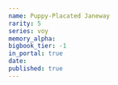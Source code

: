 ```yaml
---
name: Puppy-Placated Janeway
rarity: 5
series: voy
memory_alpha:
bigbook_tier: -1
in_portal: true
date:
published: true
---
```



